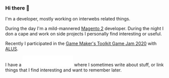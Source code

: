 ### Hi there 👋

I'm a developer, mostly working on interwebs related things.

During the day I'm a mild-mannered [Magento 2](https://github.com/magento/magento2)
developer. During the night I don a cape and work on side projects I personally
find interesting or useful.

Recently I participated in the [Game Maker's Toolkit Game Jam 2020](https://itch.io/jam/gmtk-2020) with
[ALUS](https://itch.io/jam/gmtk-2020/rate/696947).

I have a <a href="https://www.maybevain.com">![image with the text "website"](assets/website.svg)</a>
where I sometimes write about stuff, or link things that I find interesting and want to
remember later.
